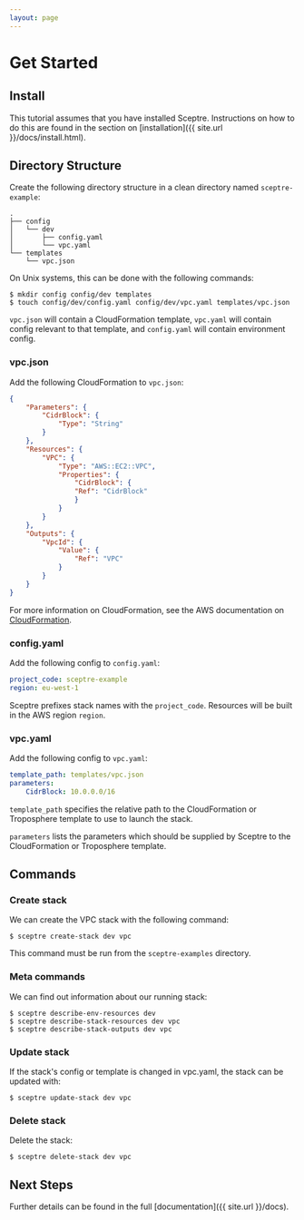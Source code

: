 ```yaml
---
layout: page
---
```


# Get Started

## Install

This tutorial assumes that you have installed Sceptre. Instructions on how to do this are found in the section on [installation]({{ site.url }}/docs/install.html).

## Directory Structure

Create the following directory structure in a clean directory named `sceptre-example`:

```
.
├── config
│   └── dev
│       ├── config.yaml
│       └── vpc.yaml
└── templates
    └── vpc.json
```

On Unix systems, this can be done with the following commands:

```
$ mkdir config config/dev templates
$ touch config/dev/config.yaml config/dev/vpc.yaml templates/vpc.json
```

`vpc.json` will contain a CloudFormation template, `vpc.yaml` will contain config relevant to that template, and `config.yaml` will contain environment config.


### vpc.json

Add the following CloudFormation to `vpc.json`:

```json
{
    "Parameters": {
        "CidrBlock": {
            "Type": "String"
        }
    },
    "Resources": {
        "VPC": {
            "Type": "AWS::EC2::VPC",
            "Properties": {
                "CidrBlock": {
                "Ref": "CidrBlock"
                }
            }
        }
    },
    "Outputs": {
        "VpcId": {
            "Value": {
                "Ref": "VPC"
            }
        }
    }
}
```

For more information on CloudFormation, see the AWS documentation on [CloudFormation](http://docs.aws.amazon.com/AWSCloudFormation/latest/UserGuide/Welcome.html).


### config.yaml

Add the following config to `config.yaml`:

```yaml
project_code: sceptre-example
region: eu-west-1
```

Sceptre prefixes stack names with the `project_code`. Resources will be built in the AWS region `region`.


### vpc.yaml

Add the following config to `vpc.yaml`:

```yaml
template_path: templates/vpc.json
parameters:
    CidrBlock: 10.0.0.0/16
```


`template_path` specifies the relative path to the CloudFormation or Troposphere template to use to launch the stack.

`parameters` lists the parameters which should be supplied by Sceptre to the CloudFormation or Troposphere template.


## Commands


### Create stack

We can create the VPC stack with the following command:

```
$ sceptre create-stack dev vpc
```

This command must be run from the `sceptre-examples` directory.


### Meta commands

We can find out information about our running stack:

```
$ sceptre describe-env-resources dev
$ sceptre describe-stack-resources dev vpc
$ sceptre describe-stack-outputs dev vpc
```


### Update stack

If the stack's config or template is changed in vpc.yaml, the stack can be updated with:

```
$ sceptre update-stack dev vpc
```


### Delete stack

Delete the stack:

```
$ sceptre delete-stack dev vpc
```


## Next Steps

Further details can be found in the full [documentation]({{ site.url }}/docs).


